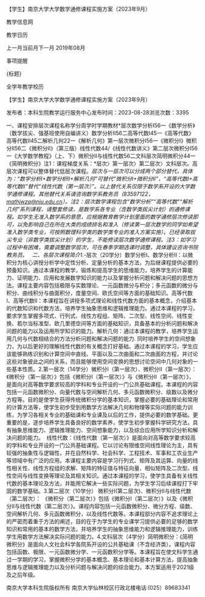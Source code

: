 






【学生】南京大学大学数学通修课程实施方案（2023年9月）





























教学信息网







































教学日历



上一月当前月下一月
2019年08月





事项提醒


{标题}


全学年教学校历
























【学生】南京大学大学数学通修课程实施方案（2023年9月）

发布者：本科生院教学运行服务中心发布时间：2023-08-28浏览次数：3395

一、课程安排层次课程名称学分周学时学期教材*层次数学分析I56一《数学分析》（数学拔尖、强基班使用自编讲义）数学分析II56二高等代数I45一《高等代数》高等代数II45二解析几何22一《解析几何》第一层次微积分I56一《微积分I》微积分II56二《微积分II》（第三版）线性代数44/《线性代数讲义》第二层次微积分I56一《大学数学教程》（上、下）微积分II与线性代数56二文科层次简明微积分44一《简明微积分》注1：课程梯度关系：*层次〉第一层次〉第二层次〉文科层次。高层次课程可以整体替代低层次课程。*层次与一层次可以分成两个部分替代，具体为：“数学分析I+数学分析II+解析几何”可替代“微积分I+微积分II”，“高等代数I+高等代数II”替代“线性代数（第一层次）”。以上替代关系仅限于数学系开设的大学数学通修课程。其他替代关系请咨询数学系教务员（83597122，mathjwzq@nju.edu.cn）。注2：*层次数学课程包含“数学分析”“高等代数”“解析几何”系列课程，请整套修读，是数学系各专业（含数学类拔尖计划）的通修课程。如学生无准入数学系的意愿，应根据教育教学计划里面的数学通修层次修读即可，以免影响自己在所在大类的成绩排名和准入（修读第一层次数学的同学如希望准入数学类专业，可按照数理科学类的数学类专业的准入方案实施）。已经录取拔尖专业（非数学类拔尖计划）的学生，不能修读*层次数学通修课程。注3：如学习过程中有困难，需要调整数学层次，可在春季学期选课时调整，具体建议咨询书院教务员。   二、各层次课程简介1.*-层次（20学分）数学分析I、数学分析II：以微积分为核心讲授分析学中定性分析、定量分析的基本方法，为后继课程提供必要的预备知识。通过本课程的教学，锻炼和提高学生的思维能力，培养学生的计算能力、证明能力、应用和发展数学知识的能力以及掌握分析问题和解决问题的思想方法。课程主要内容包括极限与实数理论、一元函数微分与积分；多元函数的微分与积分、曲线积分与曲面积分，度量空间、欧氏空间等方面的基础知识。高等代数I、高等代数II：本课程旨在讲授多项式理论和线性代数方面的基本概念，介绍基本的代数知识和代数方法，培养学生抽象思维和逻辑推理能力。通过本课程的学习，要求学生掌握多项式、行列式、线性方程组、矩阵、二次型、线性空间、线性变换、若尔当标准型、欧几里德空间等方面的基础知识，具备基本的分析问题和解决问题的能力以及运用所学知识的能力。解析几何：通过本课程的教学，培养学生运用几何与代数相结合的方法分析问题和解决问题的能力. 同时培养学生的空间想象力，为以后更好的理解线性代数的有关概念打好基础。通过本课程的学习，学生应该能够熟练识别和计算空间中直线、平面以及二次曲面和二次曲面的方程，并讨论这些对象彼此之间的关系，而且能够使用空间变换的思想讨论空间中几何对象的一些基本性质。2.第一层次（14学分）微积分I（第一层次）、微积分II（第一层次）：《微积分（第一层次）》包括《微积分I（第一层次）》与《微积分II（第一层次）》，是面向对高等数学要求较高的学科和专业开设的一门公共基础课程。本课程的内容包括一元函数微积分、向量代数与空间解析几何、多元函数微积分、级数以及微分方程等。目的是使学生获得传统微积分学的基本知识，掌握必要的基础理论和常用的计算方法等，使学生初步受到用数学方法解决几何和物理等实际问题的能力训练，为学习各相关专业的基础课和专业课及以后的工作，提供必要的数学基础。更重要的是，逐步培养学生具备良好的数学素养，使学生初步掌握科学研究方法，具有抽象思维能力、逻辑推理能力、空间想象能力，以及综合应用所学知识分析和解决问题的能力。  线性代数：《线性代数（第一层次）》是面向对高等数学要求较高的学科和专业开设的一门公共基础课程。它以讨论有限维空间线性理论为主，具有较强的抽象性与逻辑性，并在自然科学、社会科学、工程技术、军事和工农业生产等领域中有广泛的应用。本课程主要内容是学习行列式、矩阵及其运算、向量的线性相关性、线性方程组的求解、矩阵的特征值与特征向量、相似矩阵及二次型、线性空间与线性变换等理论及其相关知识。通过本课程的学习，使学生具备有关线性代数的基本理论及方法，并能用它解决一些实际问题，为学生学习后续课程打下牢固的数学基础。3.第二层次（10学分） 微积分I(第二层次)、微积分II与线性代数（第二层次）： 《微积分（第二层次）》包括《微积分I（第二层次）》以及《微积分II与线性代数（第二层次）》。课程内容包括一元函数微积分、微分方程、级数、空间解析几何、多元函数微积分，以及线性代数等。本课程部分内容不追求理论上的严密而着重于方法的阐述，目的在于为学生的专业课学习提供必要的足够的数学知识和常用的基本的数学方法，并培养学生的抽象思维能力和逻辑推理能力，训练学生用数学方法解决实际问题的能力。4.文科层次（4学分）简明微积分：《简明微积分》是面向人文社会科学各院系开设的公共基础课（不含经济类）。课程内容包括函数、极限、一元函数微分学、一元函数积分学等。本课程旨在使文科学生通过一学期的学习，掌握微积分学的基本概念、基本理论和基本计算方法，提高抽象思维与逻辑推理能力以及分析问题与解决问题的综合能力。本方案适用于2021级及之后年级。 

















南京大学本科生院版权所有
南京大学仙林校区行政北楼电话:(025）89683341






















